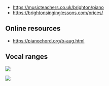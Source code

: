 - https://musicteachers.co.uk/brighton/piano
- https://brightonsinginglessons.com/prices/

## Online resources

- https://pianochord.org/b-aug.html

## Vocal ranges

![](https://www.musicalchairs.info/uploads/4/2/5/8/4258351/ranges.png)

![](https://www.singbetter.net/images/vocal-range-chart.jpg)

